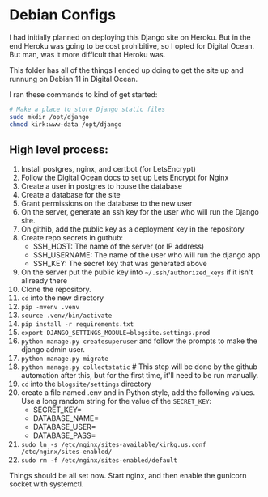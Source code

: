 # Debian Configs
I had initially planned on deploying this Django site on Heroku. But in the end Heroku was going to be cost prohibitive, so I opted for Digital Ocean. But man, was it more difficult that Heroku was.

This folder has all of the things I ended up doing to get the site up and runnung on Debian 11 in Digital Ocean.

I ran these commands to kind of get started:

   ```bash
   # Make a place to store Django static files
   sudo mkdir /opt/django
   chmod kirk:www-data /opt/django
   ```

## High level process:

   1. Install postgres, nginx, and certbot (for LetsEncrypt)
   1. Follow the Digital Ocean docs to set up Lets Encrypt for Nginx
   1. Create a user in postgres to house the database
   1. Create a database for the site
   1. Grant permissions on the database to the new user
   1. On the server, generate an ssh key for the user who will run the Django site.
   1. On githib, add the public key as a deployment key in the repository
   1. Create repo secrets in guthub:
      * SSH_HOST: The name of the server (or IP address)
      * SSH_USERNAME: The name of the user who will run the django app
      * SSH_KEY: The secret key that was generated above
   1. On the server put the public key into `~/.ssh/authorized_keys` if it isn't allready there
   1. Clone the repository.
   1. `cd` into the new directory
   1. `pip -mvenv .venv`
   1. `source .venv/bin/activate`
   1. `pip install -r requirements.txt`
   1. `export DJANGO_SETTINGS_MODULE=blogsite.settings.prod`
   1. `python manage.py createsuperuser` and follow the prompts to make the django admin user.
   1. `python manage.py migrate`
   1. `python manage.py collectstatic` # This step will be done by the github automation after this, but for the first time, it'll need to be run manually.
   1. `cd` into the `blogsite/settings` directory
   1. create a file named .env and in Python style, add the following values. Use a long random string for the value of the `SECRET_KEY`:
      * SECRET_KEY=
      * DATABASE_NAME=
      * DATABASE_USER=
      * DATABASE_PASS=
   1. `sudo ln -s /etc/nginx/sites-available/kirkg.us.conf /etc/nginx/sites-enabled/`
   1. `sudo rm -f /etc/nginx/sites-enabled/default`

Things should be all set now. Start nginx, and then enable the gunicorn socket with systemctl. 